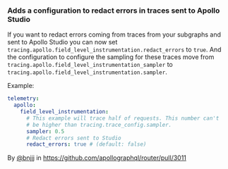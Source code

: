 ### Adds a configuration to redact errors in traces sent to Apollo Studio

If you want to redact errors coming from traces from your subgraphs and sent to Apollo Studio you can now set `tracing.apollo.field_level_instrumentation.redact_errors` to `true`.
And the configuration to configure the sampling for these traces move from `tracing.apollo.field_level_instrumentation_sampler` to `tracing.apollo.field_level_instrumentation.sampler`.

Example:

```yaml
telemetry:
  apollo:
    field_level_instrumentation:
      # This example will trace half of requests. This number can't
      # be higher than tracing.trace_config.sampler.
      sampler: 0.5
      # Redact errors sent to Studio
      redact_errors: true # (default: false)
```

By [@bnjjj](https://github.com/bnjjj) in https://github.com/apollographql/router/pull/3011
